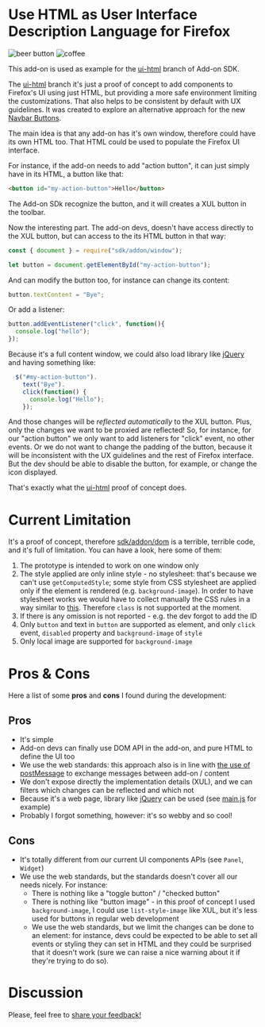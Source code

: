 # Use HTML as User Interface Description Language for Firefox

![beer button](http://zer0.github.com/ui-html-addon/i/beer-snapshot.png)
![coffee](http://zer0.github.com/ui-html-addon/i/coffee-snapshot.png)

This add-on is used as example for the
[ui-html](https://github.com/ZER0/addon-sdk/tree/ui-html) branch of Add-on SDK.

The [ui-html](https://github.com/ZER0/addon-sdk/tree/ui-html) branch it's just
a proof of concept to add components to
Firefox's UI using just HTML, but providing a more safe environment limiting the
customizations. That also helps to be consistent by default with UX guidelines.
It was created to explore an alternative approach for the new
[Navbar Buttons](https://github.com/mozilla/addon-sdk/wiki/JEP-Navbar-Buttons).

The main idea is that any add-on has it's own window, therefore could have its
own HTML too. That HTML could be used to populate the Firefox UI interface.

For instance, if the add-on needs to add "action button", it can just simply
have in its HTML, a button like that:

```html
<button id="my-action-button">Hello</button>
```

The Add-on SDk recognize the button, and it will creates a XUL button in the
toolbar.

Now the interesting part. The add-on devs, doesn't have access directly to the
XUL button, but can access to the its HTML button in that way:

```js
const { document } = require("sdk/addon/window");

let button = document.getElementById("my-action-button");
```

And can modify the button too, for instance can change its content:

```js
button.textContent = "Bye";
```

Or add a listener:

```js
button.addEventListener("click", function(){
  console.log("hello");
});
```

Because it's a full content window, we could also load library like
[jQuery](http://jquery.com) and having something like:

```js
  $("#my-action-button").
    text("Bye").
    click(function() {
      console.log("Hello");
    });
```

And those changes will be *reflected automatically* to the XUL button. Plus,
only the changes we want to be proxied are reflected! So, for instance, for our
"action button" we only want to add listeners for "click" event, no other
events. Or we do not want to change the padding of the button, because it will
be inconsistent with the UX guidelines and the rest of Firefox interface. But
the dev should be able to disable the button, for example, or change the icon
displayed.

That's exactly what the [ui-html](https://github.com/ZER0/addon-sdk/tree/ui-html)
proof of concept does.

# Current Limitation

It's a proof of concept, therefore
[sdk/addon/dom](https://github.com/ZER0/addon-sdk/blob/ui-html/lib/sdk/addon/dom.js)
is a terrible, terrible code, and it's full of limitation. You can have a look,
here some of them:

1. The prototype is intended to work on one window only
2. The style applied are only inline style - no stylesheet: that's because we
   can't use `getComputedStyle`; some style from CSS stylesheet are applied only
   if the element is rendered (e.g. `background-image`). In order to have
   stylesheet works we would have to collect manually the CSS rules in a way
   similar to [this](https://gist.github.com/ZER0/5267608). Therefore `class` is
   not supported at the moment.
3. If there is any omission is not reported - e.g. the dev forgot to add the ID
4. Only `button` and text in `button` are supported as element, and only `click`
   event, `disabled` property and `background-image` of `style`
5. Only local image are supported for `background-image`

# Pros & Cons

Here a list of some **pros** and **cons** I found during the development:

## Pros
- It's simple
- Add-on devs can finally use DOM API in the add-on, and pure HTML to
define the UI too
- We use the web standards: this approach also is in line with
[the use of postMessage](https://gist.github.com/ZER0/5209412) to exchange
messages between add-on / content
- We don't expose directly the implementation
details (XUL), and we can filters which changes can be reflected and which not
- Because it's a web page, library like [jQuery](http://jquery.com) can be
used (see [main.js](https://github.com/ZER0/ui-html-addon/blob/master/lib/main.js)
for example)
- Probably I forgot something, however: it's so webby and so cool!

## Cons
- It's totally different from our current UI components APIs (see `Panel`,
`Widget`)
- We use the web standards, but the standards doesn't cover all our needs nicely.
For instance:
  - There is nothing like a "toggle button" / "checked button"
  - There is nothing like "button image" - in this proof of concept I used
    `background-image`, I could use `list-style-image` like XUL, but
    it's less used for buttons in regular web development
  - We use the web standards, but we limit the changes can be done to an element:
    for instance, devs could be expected to be able to set all events or styling
    they can set in HTML and they could be surprised that it doesn't work
    (sure we can raise a nice warning about it if they're trying to do so).

# Discussion

Please, feel free to [share your feedback!](https://etherpad.mozilla.org/ui-html)
